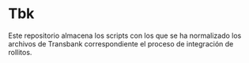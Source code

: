 # Tbk
Este repositorio almacena los scripts con los que se ha normalizado los archivos de Transbank correspondiente el proceso de integración de rollitos.
